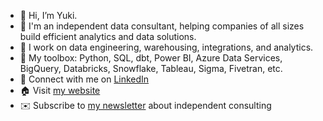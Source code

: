 - 👋 Hi, I’m Yuki.
- 👀 I'm an independent data consultant, helping companies of all sizes build efficient analytics and data solutions. 
- 🌱 I work on data engineering, warehousing, integrations, and analytics.  
- 🎁 My toolbox: Python, SQL, dbt, Power BI, Azure Data Services, BigQuery, Databricks, Snowflake, Tableau, Sigma, Fivetran, etc.
- 🔗 Connect with me on [LinkedIn](https://www.linkedin.com/in/yukikakegawa/)
- 🏠 Visit [my website](https://www.yukikakegawa.me/)
- ✉️ Subscribe to [my newsletter](https://theindependentinsight.substack.com/) about independent consulting


<!---
StuffbyYuki/StuffbyYuki is a ✨ special ✨ repository because its `README.md` (this file) appears on your GitHub profile.
You can click the Preview link to take a look at your changes.
--->

